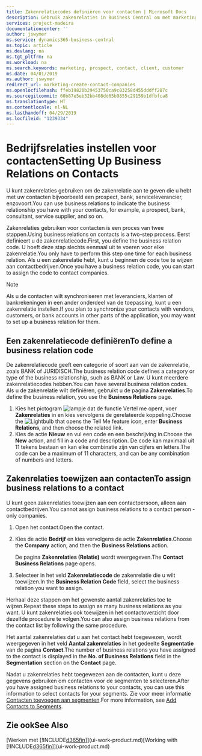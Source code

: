 ```yaml
---
title: Zakenrelatiecodes definiëren voor contacten | Microsoft Docs
description: Gebruik zakenrelaties in Business Central om met marketing te helpen en de zakenrelatie aan te geven die u hebt met uw prospects, cliënten, en klanten, bijvoorbeeld, een bank- of serviceleverancier.
services: project-madeira
documentationcenter: ''
author: jswymer
ms.service: dynamics365-business-central
ms.topic: article
ms.devlang: na
ms.tgt_pltfrm: na
ms.workload: na
ms.search.keywords: marketing, prospect, contact, client, customer
ms.date: 04/01/2019
ms.author: jswymer
redirect_url: marketing-create-contact-companies
ms.openlocfilehash: ffeb19820b29453750ca9c03258d455dddff287c
ms.sourcegitcommit: 60b87e5eb32bb408dd65b9855c29159b1dfbfca8
ms.translationtype: HT
ms.contentlocale: nl-NL
ms.lasthandoff: 04/29/2019
ms.locfileid: "1239334"
---
```

# <a name="setting-up-business-relations-on-contacts"></a><span data-ttu-id="750f0-103">Bedrijfsrelaties instellen voor contacten</span><span class="sxs-lookup"><span data-stu-id="750f0-103">Setting Up Business Relations on Contacts</span></span>
<span data-ttu-id="750f0-104">U kunt zakenrelaties gebruiken om de zakenrelatie aan te geven die u hebt met uw contacten bijvoorbeeld een prospect, bank, serviceleverancier, enzovoort.</span><span class="sxs-lookup"><span data-stu-id="750f0-104">You can use business relations to indicate the business relationship you have with your contacts, for example, a prospect, bank, consultant, service supplier, and so on.</span></span>

<span data-ttu-id="750f0-105">Zakenrelaties gebruiken voor contacten is een proces van twee stappen.</span><span class="sxs-lookup"><span data-stu-id="750f0-105">Using business relations on contacts is a two-step process.</span></span> <span data-ttu-id="750f0-106">Eerst definieert u de zakenrelatiecode.</span><span class="sxs-lookup"><span data-stu-id="750f0-106">First, you define the business relation code.</span></span> <span data-ttu-id="750f0-107">U hoeft deze stap slechts eenmaal uit te voeren voor elke zakenrelatie.</span><span class="sxs-lookup"><span data-stu-id="750f0-107">You only have to perform this step one time for each business relation.</span></span> <span data-ttu-id="750f0-108">Als u een zakenrelatie hebt, kunt u beginnen de code toe te wijzen aan contactbedrijven.</span><span class="sxs-lookup"><span data-stu-id="750f0-108">Once you have a business relation code, you can start to assign the code to contact companies.</span></span>

> [!NOTE]  
>   <span data-ttu-id="750f0-109">Als u de contacten wilt synchroniseren met leveranciers, klanten of bankrekeningen in een ander onderdeel van de toepassing, kunt u een zakenrelatie instellen.</span><span class="sxs-lookup"><span data-stu-id="750f0-109">If you plan to synchronize your contacts with vendors, customers, or bank accounts in other parts of the application, you may want to set up a business relation for them.</span></span>

## <a name="to-define-a-business-relation-code"></a><span data-ttu-id="750f0-110">Een zakenrelatiecode definiëren</span><span class="sxs-lookup"><span data-stu-id="750f0-110">To define a business relation code</span></span>
<span data-ttu-id="750f0-111">De zakenrelatiecode geeft een categorie of soort aan van de zakenrelatie, zoals BANK of JURIDISCH.</span><span class="sxs-lookup"><span data-stu-id="750f0-111">The business relation code defines a category or type of the business relationship, such as BANK or Law.</span></span> <span data-ttu-id="750f0-112">U kunt meerdere zakenrelatiecodes hebben.</span><span class="sxs-lookup"><span data-stu-id="750f0-112">You can have several business relation codes.</span></span> <span data-ttu-id="750f0-113">Als u de zakenrelatie wilt definiëren, gebruikt u de pagina **Zakenrelaties**.</span><span class="sxs-lookup"><span data-stu-id="750f0-113">To define the business relation, you use the **Business Relations** page.</span></span>

1. <span data-ttu-id="750f0-114">Kies het pictogram ![lampje dat de functie Vertel me opent](media/ui-search/search_small.png "Vertel me wat u wilt doen"), voer **Zakenrelaties** in en kies vervolgens de gerelateerde koppeling.</span><span class="sxs-lookup"><span data-stu-id="750f0-114">Choose the ![Lightbulb that opens the Tell Me feature](media/ui-search/search_small.png "Tell me what you want to do") icon, enter **Business Relations**, and then choose the related link.</span></span>
2. <span data-ttu-id="750f0-115">Kies de actie **Nieuw** en vul een code en een beschrijving in.</span><span class="sxs-lookup"><span data-stu-id="750f0-115">Choose the **New** action, and fill in a code and description.</span></span> <span data-ttu-id="750f0-116">De code kan maximaal uit 11 tekens bestaan en kan elke combinatie zijn van cijfers en letters.</span><span class="sxs-lookup"><span data-stu-id="750f0-116">The code can be a maximum of 11 characters, and can be any combination of numbers and letters.</span></span>

## <a name="AssignBusRelContact"></a> <span data-ttu-id="750f0-117">Zakenrelaties toewijzen aan contacten</span><span class="sxs-lookup"><span data-stu-id="750f0-117">To assign business relations to a contact</span></span>
<span data-ttu-id="750f0-118">U kunt geen zakenrelaties toewijzen aan een contactpersoon, alleen aan contactbedrijven.</span><span class="sxs-lookup"><span data-stu-id="750f0-118">You cannot assign business relations to a contact person - only companies.</span></span>

1. <span data-ttu-id="750f0-119">Open het contact.</span><span class="sxs-lookup"><span data-stu-id="750f0-119">Open the contact.</span></span>
2. <span data-ttu-id="750f0-120">Kies de actie **Bedrijf** en kies vervolgens de actie **Zakenrelaties**.</span><span class="sxs-lookup"><span data-stu-id="750f0-120">Choose the **Company** action, and then the **Business Relations** action.</span></span>

    <span data-ttu-id="750f0-121">De pagina **Zakenrelaties (Relatie)** wordt weergegeven.</span><span class="sxs-lookup"><span data-stu-id="750f0-121">The **Contact Business Relations** page opens.</span></span>
3. <span data-ttu-id="750f0-122">Selecteer in het veld **Zakenrelatiecode** de zakenrelatie die u wilt toewijzen.</span><span class="sxs-lookup"><span data-stu-id="750f0-122">In the **Business Relation Code** field, select the business relation you want to assign.</span></span>

<span data-ttu-id="750f0-123">Herhaal deze stappen om het gewenste aantal zakenrelaties toe te wijzen.</span><span class="sxs-lookup"><span data-stu-id="750f0-123">Repeat these steps to assign as many business relations as you want.</span></span> <span data-ttu-id="750f0-124">U kunt zakenrelaties ook toewijzen in het contactoverzicht door dezelfde procedure te volgen.</span><span class="sxs-lookup"><span data-stu-id="750f0-124">You can also assign business relations from the contact list by following the same procedure.</span></span>

<span data-ttu-id="750f0-125">Het aantal zakenrelaties dat u aan het contact hebt toegewezen, wordt weergegeven in het veld **Aantal zakenrelaties** in het gedeelte **Segmentatie** van de pagina **Contact**.</span><span class="sxs-lookup"><span data-stu-id="750f0-125">The number of business relations you have assigned to the contact is displayed in the **No. of Business Relations** field in the **Segmentation** section on the **Contact** page.</span></span>

<span data-ttu-id="750f0-126">Nadat u zakenrelaties hebt toegewezen aan de contacten, kunt u deze gegevens gebruiken om contacten voor de segmenten te selecteren.</span><span class="sxs-lookup"><span data-stu-id="750f0-126">After you have assigned business relations to your contacts, you can use this information to select contacts for your segments.</span></span> <span data-ttu-id="750f0-127">Zie voor meer informatie [Contacten toevoegen aan segmenten](marketing-add-contact-segment.md).</span><span class="sxs-lookup"><span data-stu-id="750f0-127">For more information, see [Add Contacts to Segments](marketing-add-contact-segment.md).</span></span>

## <a name="see-also"></a><span data-ttu-id="750f0-128">Zie ook</span><span class="sxs-lookup"><span data-stu-id="750f0-128">See Also</span></span>
<span data-ttu-id="750f0-129">[Werken met [!INCLUDE[d365fin](includes/d365fin_md.md)]](ui-work-product.md)</span><span class="sxs-lookup"><span data-stu-id="750f0-129">[Working with [!INCLUDE[d365fin](includes/d365fin_md.md)]](ui-work-product.md)</span></span>
